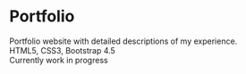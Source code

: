 # Portfolio
Portfolio website with detailed descriptions of my experience. <br />
HTML5, CSS3, Bootstrap 4.5 <br />
Currently work in progress
